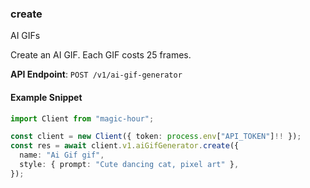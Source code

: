 
### create <a name="create"></a>
AI GIFs

Create an AI GIF. Each GIF costs 25 frames.

**API Endpoint**: `POST /v1/ai-gif-generator`

#### Example Snippet

```typescript
import Client from "magic-hour";

const client = new Client({ token: process.env["API_TOKEN"]!! });
const res = await client.v1.aiGifGenerator.create({
  name: "Ai Gif gif",
  style: { prompt: "Cute dancing cat, pixel art" },
});
```
